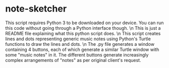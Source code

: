 # note-sketcher

This script requires Python 3 to be downloaded on your device. You can run this code without going through a Python interface though. \n
This is just a README file explaining what this python script does. \n
This script creates lines and dots representing generic music notes using Python's Turtle functions to draw the lines and dots. \n
The .py file generates a window containing 4 buttons, each of which generate a similar Turtle window with some "music notes" in it. The different buttons generate increasingly complex arrangements of "notes" as per original client's request. 
